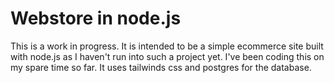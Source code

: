# Webstore in node.js 

This is a work in progress.  It is intended to be a simple ecommerce site built with node.js as I haven't run into such a project yet.  I've been coding this on my spare time so far. It uses tailwinds css and postgres for the database.  
